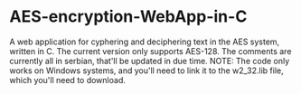 # AES-encryption-WebApp-in-C
 A web application for cyphering and deciphering text in the AES system, written in C. The current version only supports AES-128.
 The comments are currently all in serbian, that'll be updated in due time.
 NOTE: The code only works on Windows systems, and you'll need to link it to the w2_32.lib file, which you'll need to download.
